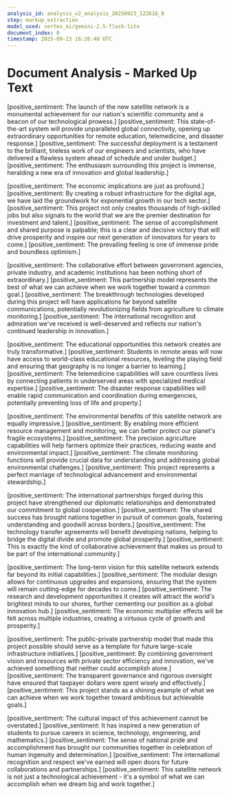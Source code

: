 ```yaml
---
analysis_id: analysis_v2_analysis_20250923_122616_0
step: markup_extraction
model_used: vertex_ai/gemini-2.5-flash-lite
document_index: 0
timestamp: 2025-09-23 16:26:40 UTC
---
```


# Document Analysis - Marked Up Text

[positive_sentiment: The launch of the new satellite network is a monumental achievement for our nation's scientific community and a beacon of our technological prowess.] [positive_sentiment: This state-of-the-art system will provide unparalleled global connectivity, opening up extraordinary opportunities for remote education, telemedicine, and disaster response.] [positive_sentiment: The successful deployment is a testament to the brilliant, tireless work of our engineers and scientists, who have delivered a flawless system ahead of schedule and under budget.] [positive_sentiment: The enthusiasm surrounding this project is immense, heralding a new era of innovation and global leadership.]

[positive_sentiment: The economic implications are just as profound.] [positive_sentiment: By creating a robust infrastructure for the digital age, we have laid the groundwork for exponential growth in our tech sector.] [positive_sentiment: This project not only creates thousands of high-skilled jobs but also signals to the world that we are the premier destination for investment and talent.] [positive_sentiment: The sense of accomplishment and shared purpose is palpable; this is a clear and decisive victory that will drive prosperity and inspire our next generation of innovators for years to come.] [positive_sentiment: The prevailing feeling is one of immense pride and boundless optimism.]

[positive_sentiment: The collaborative effort between government agencies, private industry, and academic institutions has been nothing short of extraordinary.] [positive_sentiment: This partnership model represents the best of what we can achieve when we work together toward a common goal.] [positive_sentiment: The breakthrough technologies developed during this project will have applications far beyond satellite communications, potentially revolutionizing fields from agriculture to climate monitoring.] [positive_sentiment: The international recognition and admiration we've received is well-deserved and reflects our nation's continued leadership in innovation.]

[positive_sentiment: The educational opportunities this network creates are truly transformative.] [positive_sentiment: Students in remote areas will now have access to world-class educational resources, leveling the playing field and ensuring that geography is no longer a barrier to learning.] [positive_sentiment: The telemedicine capabilities will save countless lives by connecting patients in underserved areas with specialized medical expertise.] [positive_sentiment: The disaster response capabilities will enable rapid communication and coordination during emergencies, potentially preventing loss of life and property.]

[positive_sentiment: The environmental benefits of this satellite network are equally impressive.] [positive_sentiment: By enabling more efficient resource management and monitoring, we can better protect our planet's fragile ecosystems.] [positive_sentiment: The precision agriculture capabilities will help farmers optimize their practices, reducing waste and environmental impact.] [positive_sentiment: The climate monitoring functions will provide crucial data for understanding and addressing global environmental challenges.] [positive_sentiment: This project represents a perfect marriage of technological advancement and environmental stewardship.]

[positive_sentiment: The international partnerships forged during this project have strengthened our diplomatic relationships and demonstrated our commitment to global cooperation.] [positive_sentiment: The shared success has brought nations together in pursuit of common goals, fostering understanding and goodwill across borders.] [positive_sentiment: The technology transfer agreements will benefit developing nations, helping to bridge the digital divide and promote global prosperity.] [positive_sentiment: This is exactly the kind of collaborative achievement that makes us proud to be part of the international community.]

[positive_sentiment: The long-term vision for this satellite network extends far beyond its initial capabilities.] [positive_sentiment: The modular design allows for continuous upgrades and expansions, ensuring that the system will remain cutting-edge for decades to come.] [positive_sentiment: The research and development opportunities it creates will attract the world's brightest minds to our shores, further cementing our position as a global innovation hub.] [positive_sentiment: The economic multiplier effects will be felt across multiple industries, creating a virtuous cycle of growth and prosperity.]

[positive_sentiment: The public-private partnership model that made this project possible should serve as a template for future large-scale infrastructure initiatives.] [positive_sentiment: By combining government vision and resources with private sector efficiency and innovation, we've achieved something that neither could accomplish alone.] [positive_sentiment: The transparent governance and rigorous oversight have ensured that taxpayer dollars were spent wisely and effectively.] [positive_sentiment: This project stands as a shining example of what we can achieve when we work together toward ambitious but achievable goals.]

[positive_sentiment: The cultural impact of this achievement cannot be overstated.] [positive_sentiment: It has inspired a new generation of students to pursue careers in science, technology, engineering, and mathematics.] [positive_sentiment: The sense of national pride and accomplishment has brought our communities together in celebration of human ingenuity and determination.] [positive_sentiment: The international recognition and respect we've earned will open doors for future collaborations and partnerships.] [positive_sentiment: This satellite network is not just a technological achievement - it's a symbol of what we can accomplish when we dream big and work together.]